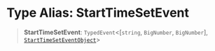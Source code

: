 # Type Alias: StartTimeSetEvent

> **StartTimeSetEvent**: `TypedEvent`\<\[`string`, `BigNumber`, `BigNumber`\], [`StartTimeSetEventObject`](../interfaces/StartTimeSetEventObject.md)\>
